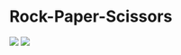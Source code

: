 # Rock-Paper-Scissors

<img src = "https://hips.hearstapps.com/hmg-prod/images/people-playing-paper-rock-scissors-royalty-free-illustration-1583269312.jpg?crop=0.994xw:0.799xh;0.00160xw,0.195xh&resize=2048:*">


<img src = "https://lh3.googleusercontent.com/fife/AKsag4PGz-oihZyprpNrPkfVc6eA8lCKn3Mk0AKBPSoqIa6-Ks17vAfx3_gokPP38667EYCnS2ld48aDjns3UO9isym-fqCfxecuoUrn0oJVODI_WJdGLYTCjS3gFRW2cBx3-AlkFEk8ireATuUUkM1ZnDH03U_iMKUuCfO0GYYVH7rq-HgUlxze44zpHuqGIKX2kWbxZB9G8HrZFntP4ZXKXnuBRbjp5VkwoVvGoXjRYvKB6u6-0w6eAvR9josoIFigCv_WT1_BP-G0vzerZ-lD4_bYNDM_yGT96WmmHBsv07xP4E8WkasQxqk-5wsCxPQvwwSRix-tOVYfFk48oUpWoVIHt4gfPtIKXNPpIS8IxhFNGabNgSmsv8751BVbp4STQqy94hNnB-Dpx__KxuYPkjedOwSM0nV_CydAQftFnQQspankwfbopZzaA5C1LrEnm-N51W9_6X903wRezxCpZhsc6SRZQmBQik7Ogj-reeyLeYRg-PvWVz2IwiGgVl7ta03Bi-UlrOdSUPMl7w1rNl9TTF7sT2v1MyLpr2SlIk7OdljQX78SAZwLWro838dtaeDQ8k4rk9Jz8WhoILIZQgmcPwzfbHLgJWTaYBTA5uR4JAMu3EYhT3F7PB1--iJlbD9ZvftY0dIJ7R4ArvaGtD1YXTpJ2nlBgeAiMKNwOStkEPlYvxbdmxrp2dVn3SGR-c4CLbhq1ousuw-dhJ-KHE0DjfKdkBwhmFfa79_v0DvU1av0H7zjdfpU4Q0p2yUieQLKCbV6ndEGrKtEZrQA9IL2ZJjGyeAqDiXenGJnyc5iAIJUGCXjXphdIiFxtDwnbAjX1X5X5LylBZagMoGxEMK6lH_CyF4M35_PkvfMNJdjkk5uC5HYKzXWJUVcQc_32tYbBfuDH31ePYFYVJHJihaXvhXlQudXaZOslzBg67oQkHDaZSnZ0nVRFdJ6TmOzyZhC1-o5p8xr0dXm47Br_LtCSKqJrRuZfw1u1rtex3eDkr9NPAq2N-bERI_Avf6NovswG5pAP9OV78Vh4ytyjVJExRI3bvZ8pH2n4jxYjMfwDcMn5SHfIWE5FROSydrIeXjd-8sGpveKaL05hTDLxovZ0Nd2mKwl6EJjejeoaJGhorbu6i6KlL6l3i7tx5pQSCHfcgDYqDxG3zRO_TPuU-lrkyU9atukwlxOs6AGfR3oEONwYHtz38cd2JjLRwGGn9V-rYa_ifN1k9lzh9eLwbPIYXjK8DWMtlTPC4UFUBJdEFUAc82NH128xaCU0vSxzLHyibsb2_4Z7V9uiXolD2cj2Kq3lrW29wrZpuoWZsz5MIyjhNb3kY8E5d9xAETu3HGOR1WQ7zdVXkOCAZ77HD4FtEnpmU0I0WXpIfeMvcqrI7syhkMki3kdVx_osDWP7sESF8gS8llgkOJd-f5_PsB0Icgka_H2_HBqmYqDG7Bb9G0ytdpf0uuOCeRhz5SR4Ifexq7QkjBSsnO5fWcQ5qeNELYFiI1kqszp1QaIJFp6ex-c0kjS5PuKwG3Qfa8xBAZDO95zfSKpInSqXMbRr5bLmnDQAvoMAojDPelXH0-_9apdh9-v6Si6_g678bVjTCxTAeGf10Z3Ysh34gfXhyrPhTh--jXMbFauUcXwELSIjmc4XOezswF1UATBPIzjinrY7DsU8dtBI9nc=s575-w470-h575-s-no?authuser=0">

